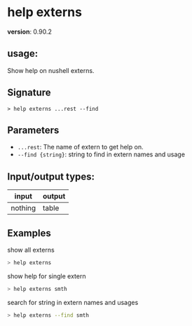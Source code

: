 # help externs

**version**: 0.90.2

## **usage**:

Show help on nushell externs.

## Signature

`> help externs ...rest --find`

## Parameters

- `...rest`: The name of extern to get help on.
- `--find {string}`: string to find in extern names and usage

## Input/output types:

| input   | output |
| ------- | ------ |
| nothing | table  |

## Examples

show all externs

```bash
> help externs
```

show help for single extern

```bash
> help externs smth
```

search for string in extern names and usages

```bash
> help externs --find smth
```
